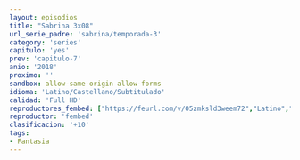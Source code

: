 ```yaml
---
layout: episodios
title: "Sabrina 3x08"
url_serie_padre: 'sabrina/temporada-3'
category: 'series'
capitulo: 'yes'
prev: 'capitulo-7'
anio: '2018'
proximo: ''
sandbox: allow-same-origin allow-forms
idioma: 'Latino/Castellano/Subtitulado'
calidad: 'Full HD'
reproductores_fembed: ["https://feurl.com/v/05zmksld3weem72","Latino","https://mstream.space/8smm64txc3rb","Latino","https://feurl.com/v/1w8ggcjn7kjdqed","Latino","https://player.premiumstream.live/player.php?id=NjEz&sub=https://sub.cuevana2.io/vtt-sub/sub7/El.mundo.oculto.de.sabrina.S03E08.vtt","Subtitulado"]
reproductor: 'fembed'
clasificacion: '+10'
tags:
- Fantasia
---
```












